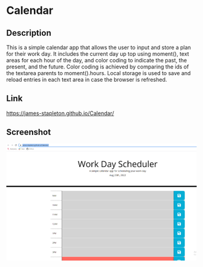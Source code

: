 # Calendar

## Description 

This is a simple calendar app that allows the user to input and store a plan for their work day. It includes the current day up top using moment(), text areas for each hour of the day, and color coding to indicate the past, the present, and the future. Color coding is achieved by comparing the ids of the textarea parents to moment().hours. Local storage is used to save and reload entries in each text area in case the browser is refreshed. 

## Link

https://james-stapleton.github.io/Calendar/

## Screenshot

<img src="./assets/images/calendar.png" alt="Calendar" title="Calendar">